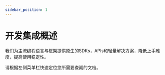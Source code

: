 ```yaml
---
sidebar_position: 1
---
```


# 开发集成概述

我们为主流编程语言与框架提供原生的SDKs，APIs和轻量解决方案，降低上手难度，提高使用稳定性。

请根据左侧菜单栏快速定位您所需要查阅的文档。